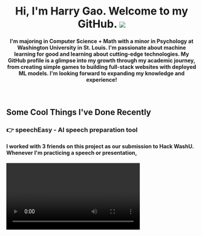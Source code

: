 <h1 align="center">Hi, I'm Harry Gao. Welcome to my GitHub. <img src="https://media.giphy.com/media/hvRJCLFzcasrR4ia7z/giphy.gif" width="35"></h1>
<h4 align="center">I'm majoring in Computer Science + Math with a minor in Psychology at Washington University in St. Louis. I'm passionate about machine learning for good and learning about cutting-edge technologies. My GitHub profile is a glimpse into my growth through my academic journey, from creating simple games to building full-stack websites with deployed ML models. I'm looking forward to expanding my knowledge and experience!</h4>
<br>

## Some Cool Things I've Done Recently

### 👉 speechEasy - AI speech preparation tool

<h4>I worked with 3 friends on this project as our submission to Hack WashU.</br>Whenever I'm practicing a speech or presentation, </h4>

<video src="https://www.loom.com/share/0e3ee85666c4429099261caa756dc27f?sid=1e3614a0-a886-4ae4-ac79-462f5df0ebaf" width=70%>

<a href="https://github.com/harrygao56/speechEasy">Repo</a>

### 👉 Monet Painting Generator with CycleGAN

<h4>To learn more about generative models and to learn how to deploy models, I created and trained a CycleGAN model to translate photos into Monet paintings. The data was obtained from <a href="https://www.kaggle.com/competitions/gan-getting-started">this</a> Kaggle competition, where I also submitted the final model.</a></h4>

<img src="Demo CycleGAN Monet.gif" width=70%>

<a href="https://github.com/harrygao56/CycleGAN-Monet">Repo</a>

### 👉 MRI Reconstruction
<h4>As an exploration into machine learning for medical imaging, I implemented a Denoising Neural Network that is trained to remove noise from an MRI scan. It turned out pretty well:</h4>

<img src="Figure-zoom.png" width=70%>

<a href="https://github.com/harrygao56/MRI-Reconstruction-DnCNN">Repo</a>
